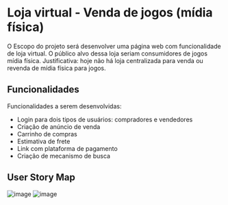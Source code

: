 # Loja virtual - Venda de jogos (mídia física)

O Escopo do projeto será desenvolver uma página web com funcionalidade de loja virtual.
O público alvo dessa loja seriam consumidores de jogos mídia física. Justificativa: hoje não há loja centralizada para venda ou revenda de mídia física para jogos.

## Funcionalidades

Funcionalidades a serem desenvolvidas:

- Login para dois tipos de usuários: compradores e vendedores
- Criação de anúncio de venda
- Carrinho de compras
- Estimativa de frete
- Link com plataforma de pagamento
- Criação de mecanismo de busca

## User Story Map
![image](https://user-images.githubusercontent.com/68930353/183538830-20e7aa2e-3bd7-4f75-90a3-91ff612f7685.png)
![image](https://user-images.githubusercontent.com/68930353/183538839-87e291f1-97d1-4024-bb92-6d6f8baa17fd.png)
